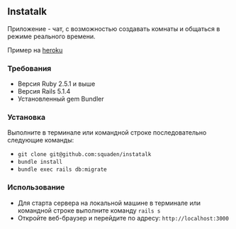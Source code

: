 ## Instatalk
Приложение - чат, с возможностью создавать комнаты и общаться в режиме реального времени.

Пример на [heroku](https://instatalksq.herokuapp.com)

### Требования
* Версия Ruby 2.5.1 и выше
* Версия Rails 5.1.4
* Установленный gem Bundler

### Установка
Выполните в терминале или командной строке последовательно следующие команды:
* `git clone git@github.com:squaden/instatalk`
* `bundle install`
* `bundle exec rails db:migrate`

### Использование
* Для старта сервера на локальной машине в терминале или командной строке выполните команду `rails s`
* Откройте веб-браузер и перейдите по адресу: `http://localhost:3000`
